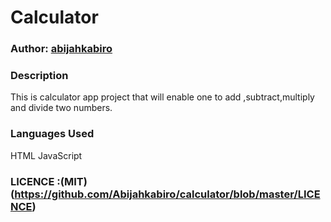 # Calculator 

### Author: [abijahkabiro](https://github.com/Abijahkabiro)

### Description
This is calculator app project that will enable one to add ,subtract,multiply and divide two numbers.

### Languages Used
HTML
JavaScript

### LICENCE :(MIT)(https://github.com/Abijahkabiro/calculator/blob/master/LICENCE)